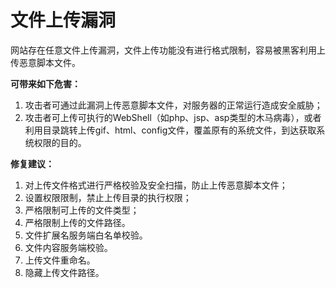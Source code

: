 # 文件上传漏洞

网站存在任意文件上传漏洞，文件上传功能没有进行格式限制，容易被黑客利用上传恶意脚本文件。

**可带来如下危害：**

1. 攻击者可通过此漏洞上传恶意脚本文件，对服务器的正常运行造成安全威胁；
2. 攻击者可上传可执行的WebShell（如php、jsp、asp类型的木马病毒），或者利用目录跳转上传gif、html、config文件，覆盖原有的系统文件，到达获取系统权限的目的。

**修复建议：**

1. 对上传文件格式进行严格校验及安全扫描，防止上传恶意脚本文件；
2. 设置权限限制，禁止上传目录的执行权限；
3. 严格限制可上传的文件类型；
4. 严格限制上传的文件路径。
5. 文件扩展名服务端白名单校验。
6. 文件内容服务端校验。
7. 上传文件重命名。
8. 隐藏上传文件路径。